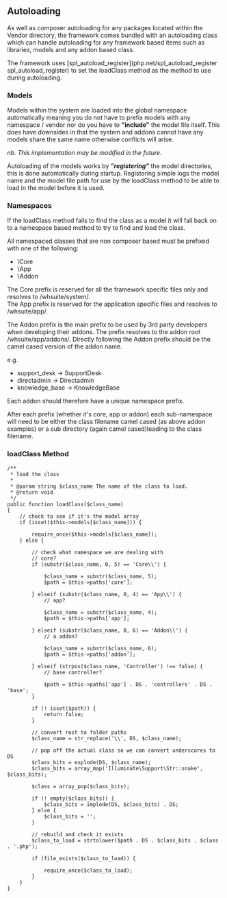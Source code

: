 ## Autoloading

As well as composer autoloading for any packages located within the Vendor directory, the framework comes bundled with an autoloading class which can handle autoloading for any framework based items such as libraries, models and any addon based class.  
  
The framework uses [spl_autoload_register](php.net/spl_autoload_register spl_autoload_register) to set the loadClass method as the method to use during autoloading.

### Models

Models within the system are loaded into the global namespace automatically meaning you do not have to prefix models with any namespace / vendor nor do you have to **"include"** the model file itself. This does have downsides in that the system and addons cannot have any models share the same name otherwise conflicts will arise. 

*nb. This implementation may be modified in the future.*

Autoloading of the models works by ***"registering"*** the model directories, this is done automatically during startup. Registering simple logs the model name and the model file path for use by the loadClass method to be able to load in the model before it is used.

### Namespaces

If the loadClass method fails to find the class as a model it will fail back on to a namespace based method to try to find and load the class.

All namespaced classes that are non composer based must be prefixed with one of the following:

* \Core 
* \App
* \Addon

The Core prefix is reserved for all the framework specific files only and resolves to /whsuite/system/.  
The App prefix is reserved for the application specific files and resolves to /whsuite/app/.

The Addon prefix is the main prefix to be used by 3rd party developers when developing their addons. The prefix resolves to the addon root /whsuite/app/addons/. Directly following the Addon prefix should be the camel cased version of the addon name.

e.g.

* support_desk -> SupportDesk
* directadmin -> Directadmin
* knowledge_base -> KnowledgeBase

Each addon should therefore have a unique namespace prefix.

After each prefix (whether it's core, app or addon) each sub-namespace will need to be either the class filename camel cased (as above addon examples) or a sub directory (again camel cased)leading to the class filename.

### loadClass Method

    /**
     * load the class
     *
     * @param string $class_name The name of the class to load.
     * @return void
     */
    public function loadClass($class_name)
    {
        // check to see if it's the model array
        if (isset($this->models[$class_name])) {

            require_once($this->models[$class_name]);
        } else {

            // check what namespace we are dealing with
            // core?
            if (substr($class_name, 0, 5) == 'Core\\') {

                $class_name = substr($class_name, 5);
                $path = $this->paths['core'];

            } elseif (substr($class_name, 0, 4) == 'App\\') {
                // app?

                $class_name = substr($class_name, 4);
                $path = $this->paths['app'];

            } elseif (substr($class_name, 0, 6) == 'Addon\\') {
                // a addon?

                $class_name = substr($class_name, 6);
                $path = $this->paths['addon'];

            } elseif (strpos($class_name, 'Controller') !== false) {
                // base controller?

                $path = $this->paths['app'] . DS . 'controllers' . DS . 'base';
            }

            if (! isset($path)) {
                return false;
            }

            // convert rest to folder paths
            $class_name = str_replace('\\', DS, $class_name);

            // pop off the actual class so we can convert underscores to DS
            $class_bits = explode(DS, $class_name);
            $class_bits = array_map('Illuminate\Support\Str::snake', $class_bits);

            $class = array_pop($class_bits);

            if (! empty($class_bits)) {
                $class_bits = implode(DS, $class_bits) . DS;
            } else {
                $class_bits = '';
            }

            // rebuild and check it exists
            $class_to_load = strtolower($path . DS . $class_bits . $class . '.php');

            if (file_exists($class_to_load)) {

                require_once($class_to_load);
            }
        }
    }